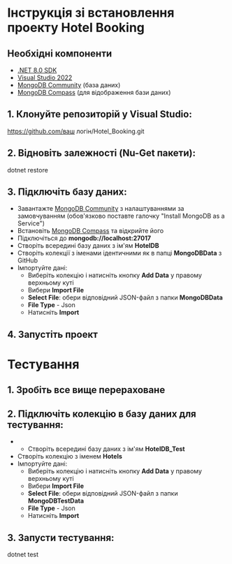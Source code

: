 # Інструкція зі встановлення проекту Hotel Booking

## Необхідні компоненти
- [.NET 8.0 SDK](https://dotnet.microsoft.com/download)
- [Visual Studio 2022](https://visualstudio.microsoft.com/)
- [MongoDB Community](https://www.mongodb.com/try/download/community) (база даних)
- [MongoDB Compass](https://www.mongodb.com/products/compass) (для відображення бази даних)

  
## 1. Клонуйте репозиторій у Visual Studio:
https://github.com/ваш логін/Hotel_Booking.git

## 2. Відновіть залежності (Nu-Get пакети):
dotnet restore

## 3. Підключіть базу даних:
- Завантажте [MongoDB Community](https://www.mongodb.com/try/download/community) з налаштуваннями за замовчуванням (обов'язково поставте галочку "Install MongoDB as a Service")
- Встановіть [MongoDB Compass](https://www.mongodb.com/products/compass) та відкрийте його
- Підключіться до **mongodb://localhost:27017**
- Створіть всередині базу даних з ім'ям **HotelDB**
- Створіть колекції з іменами ідентичними як в папці **MongoDBData** з GitHub
- Імпортуйте дані:
    - Виберіть колекцію і натисніть кнопку **Add Data** у правому верхньому куті
    - Вибери **Import File**
    - **Select File**: обери відповідний JSON-файл з папки **MongoDBData**
    - **File Type** - Json
    - Натисніть **Import**

## 4. Запустіть проект


# Тестування

## 1. Зробіть все вище перераховане

## 2. Підключіть колекцію в базу даних для тестування:
- - Створіть всередині базу даних з ім'ям **HotelDB_Test**
- Створіть колекцію з іменем **Hotels**
- Імпортуйте дані:
    - Виберіть колекцію і натисніть кнопку **Add Data** у правому верхньому куті
    - Вибери **Import File**
    - **Select File**: обери відповідний JSON-файл з папки **MongoDBTestData**
    - **File Type** - Json
    - Натисніть **Import**
 
## 3. Запусти тестування:
dotnet test
